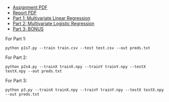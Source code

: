 - [Assignment PDF](./A1.pdf)
- [Report PDF](./report.pdf)
- [Part 1: Multivariate Linear Regression](./Part1/)
- [Part 2: Multivariate Logistic Regression](./Part2/)
- [Part 3: BONUS](./Part3/)


For Part 1:
```
python p1s7.py --train train.csv --test test.csv --out preds.txt
```
For Part 2:
```
python p2s4.py --trainX trainX.npy --trainY trainY.npy --testX testX.npy --out preds.txt
```
For Part 3:
```
python p3.py --trainX trainX.npy --trainY trainY.npy --testX testX.npy --out preds.txt
```